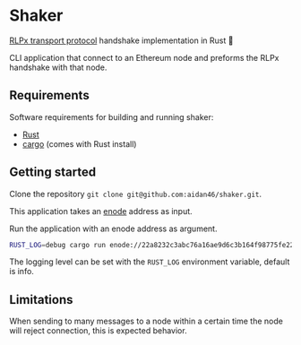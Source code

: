 # Shaker

[RLPx transport protocol](https://github.com/ethereum/devp2p/blob/master/rlpx.md) handshake implementation in Rust 🦀

CLI application that connect to an Ethereum node and preforms the RLPx handshake with that node.

## Requirements

Software requirements for building and running shaker:

- [Rust](https://www.rust-lang.org/tools/install)
- [cargo](https://doc.rust-lang.org/cargo/getting-started/installation.html) (comes with Rust install)

## Getting started

Clone the repository `git clone git@github.com:aidan46/shaker.git`.

This application takes an [enode](https://ethereum.org/en/developers/docs/networking-layer/network-addresses/#enode) address as input.

Run the application with an enode address as argument.

```bash
RUST_LOG=debug cargo run enode://22a8232c3abc76a16ae9d6c3b164f98775fe226f0917b0ca871128a74a8e9630b458460865bab457221f1d448dd9791d24c4e5d88786180ac185df813a68d4de@3.209.45.79:30303
```

The logging level can be set with the `RUST_LOG` environment variable, default is info.

## Limitations

When sending to many messages to a node within a certain time the node will reject connection, this is expected behavior.
